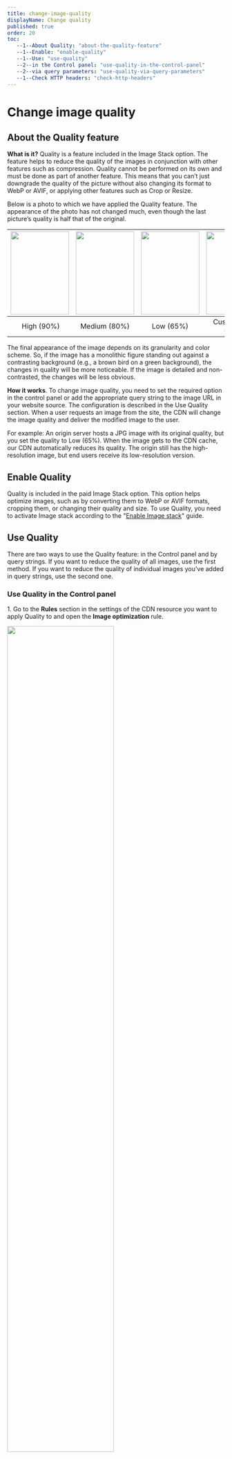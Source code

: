 ```yaml
---
title: change-image-quality
displayName: Change quality
published: true
order: 20
toc:
   --1--About Quality: "about-the-quality-feature"
   --1--Enable: "enable-quality"
   --1--Use: "use-quality"
   --2--in the Control panel: "use-quality-in-the-control-panel"
   --2--via query parameters: "use-quality-via-query-parameters"
   --1--Check HTTP headers: "check-http-headers"
---
```

# Change image quality
  
## About the Quality feature

**What is it?** Quality is a feature included in the Image Stack option. The feature helps to reduce the quality of the images in conjunction with other features such as compression. Quality cannot be performed on its own and must be done as part of another feature. This means that you can’t just downgrade the quality of the picture without also changing its format to WebP or AVIF, or applying other features such as Crop or Resize.

Below is a photo to which we have applied the Quality feature. The appearance of the photo has not changed much, even though the last picture’s quality is half that of the original.

<table>
		<thead>
			<tr>
				<th><img src="https://support.gcore.com/hc/article_attachments/11030503003793" width="135" height="192"></th>
				<th><img src="https://support.gcore.com/hc/article_attachments/11030503010449" width="135" height="192"></th>
				<th><img src="https://support.gcore.com/hc/article_attachments/11030503150481" width="135" height="192"></th>
				<th><img src="https://support.gcore.com/hc/article_attachments/11030503151121" width="135" height="192"></th>
			</tr>
		</thead>
		<tbody>
			<tr>
				<td style="text-align:center">&nbsp;High (90%)</td>
				<td style="text-align:center">Medium (80%)</td>
				<td style="text-align:center">Low (65%)</td>
				<td style="text-align:center">Custom value (50%)&nbsp;</td>
			</tr>
		</tbody>
	</table>

The final appearance of the image depends on its granularity and color scheme. So, if the image has a monolithic figure standing out against a contrasting background (e.g., a brown bird on a green background), the changes in quality will be more noticeable. If the image is detailed and non-contrasted, the changes will be less obvious.

**How it works**. To change image quality, you need to set the required option in the control panel or add the appropriate query string to the image URL in your website source. The configuration is described in the Use Quality section. When a user requests an image from the site, the CDN will change the image quality and deliver the modified image to the user.

For example: An origin server hosts a JPG image with its original quality, but you set the quality to Low (65%). When the image gets to the CDN cache, our CDN automatically reduces its quality. The origin still has the high-resolution image, but end users receive its low-resolution version.

## Enable Quality

Quality is included in the paid Image Stack option. This option helps optimize images, such as by converting them to WebP or AVIF formats, cropping them, or changing their quality and size. To use Quality, you need to activate Image stack according to the "<a href="https://gcore.com/docs/cdn/cdn-resource-options/image-optimization-paid/enable-image-stack" target="_blank">Enable Image stack</a>" guide.

## Use Quality

There are two ways to use the Quality feature: in the Control panel and by query strings. If you want to reduce the quality of all images, use the first method. If you want to reduce the quality of individual images you’ve added in query strings, use the second one.

### Use Quality in the Control panel

1\. Go to the **Rules** section in the settings of the CDN resource you want to apply Quality to and open the **Image optimization** rule.

<img src="https://support.gcore.com/hc/article_attachments/11774830851473" alt="" width="70%">

2\. Select one of the built-in presets: High (95%), Medium (80%), Low (65%), or set a Custom Value. By default, after enabling the Image Stack option, the quality will be High (95%).

You can also toggle on **Enable lossless for PNG** to avoid quality reduction for images with the PNG extension. If this function is enabled, the quality configurations are applied only for JPG images.

**Note**: You cannot set the quality to more than 100%.

<img src="https://support.gcore.com/hc/article_attachments/11030503278097" alt="" width="60%">

3. Click **Save changes** at the top right corner of the page.

The setup is complete. After that, images are delivered to end users at the quality you have set.

### Use Quality via query parameters

1\. Open the website source code.

2\. Find strings with the URLs of the images whose quality you want to change.

3\. Add the query strings to the URLs of the images as follows:

<code-block>
image.jpg?quality=<span style="color:#FF5913">value1</span>&tool2=<span style="color:#FF5913">value2</span>…
</code-block>

where:

- <span style="color:#FF5913">value1</span> is a number between 0 and 100
- <span style="color:#FF5913">tool2=value2</span> represents query parameters for any other Image Stack function such as <a href="https://gcore.com/docs/cdn/cdn-resource-options/image-optimization-paid/image-stack-tools/configure-image-compression-to-webp-and-avif" target="_blank">Compression</a>, <a href="https://gcore.com/docs/cdn/cdn-resource-options/image-optimization-paid/image-stack-tools/reduce-image-size" target="_blank">Resize</a>, or <a href="https://gcore.com/docs/cdn/cdn-resource-options/image-optimization-paid/image-stack-tools/crop-images" target="_blank">Crop</a>.

For example, to reduce the quality to 76%, convert it to AVIF format, and crop the area 200×200 px from the center, you should use the following query string:

```
image.jpg?quality=76&fmt=avif&crop=200,200
```

4\. Save the changes in the website source code. Images on the website will now be shown to the end user with the quality that you set.

Let’s see how the photo of Charly, our business analyst’s pet, will change when we set different quality values.

<table>
		<thead>
			<tr>
				<th>Before</th>
				<th>After</th>
			</tr>
		</thead>
		<tbody>
      <tr>
         <td>
            <p>Link: <em>img.jpg</em></p>
            <p>Size: 813 KB</p>
            <p>Quality: 100%</p><p>The original image before WebP compression:</p> 
            <img src="https://support.gcore.com/hc/article_attachments/11030480618769" alt="" width="222" height="393">
         </td>
         <td>
            <p>Link: <em>img.jpg?quality=95&amp;fmt=webp</em></p>
            <p>Size: 97.4 KB</p>
            <p>Quality: 95%</p>
            <p>The image with the default quality:</p>
            <img src="https://support.gcore.com/hc/article_attachments/11030480610193" alt="" width="216" height="382">
         </td>
		</tr>
		<tr>
         <td>
            <p>Link: <em>img.jpg?quality=50&fmt=avif</em></p>
            <p>Size: 97.4 KB</p>
            <p>Quality: 48%</p>
            <img src="https://support.gcore.com/hc/article_attachments/11030480735249" alt="" width="216" height="382">
         </td>
         <td>
            <p>Link: <em>img.jpg?quality=10&crop=300,600</em></p>
            <p>Size: 18.5 KB</p>
            <p>Quality: 10%</p>
            <img src="https://support.gcore.com/hc/article_attachments/11030480735505" alt="" width="216" height="382">
         </td>
		</tr>
	</tbody>
</table>

## Check HTTP headers

After converting, an image does not change its URL or extension. So you can use the HTTP header value of the image to check if the changes have been applied.

The X-Img-Operations header reflects all the conversions performed. If the value includes “convert”, the image quality has changed.

<img src="https://support.gcore.com/hc/article_attachments/11030503623825" alt="" width="60%">

If the HTTP header contains no convert value and CDN returns the image with original quality, check the Img-Skip-Reason HTTP header. This will explain the reason why the operation could not be done. For example, “converted image bigger than origin value” appears when the value that you set is higher than the original one. You can also try to use Quality within other features.

<img src="https://support.gcore.com/hc/article_attachments/11030503627153" alt="" width="60%">
